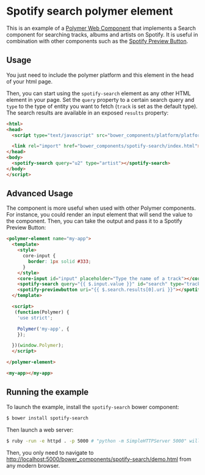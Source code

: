 # Spotify search polymer element

This is an example of a [Polymer Web Component](www.polymer-project.org) that implements a Search component for searching tracks, albums and artists on Spotify. It is useful in combination with other components such as the [Spotify Preview Button](https://github.com/rafeca/spotify-previewbutton).

## Usage

You just need to include the polymer platform and this element in the head of
your html page.

Then, you can start using the `spotify-search` element as any other HTML element
in your page. Set the `query` property to a certain search query and `type` to the type of entity you want to fetch (`track` is set as the default type). The search results are available in an exposed `results` property:

```html
<html>
<head>
  <script type="text/javascript" src="bower_components/platform/platform.js"></script>

  <link rel="import" href="bower_components/spotify-search/index.html">
</head>
<body>
  <spotify-search query="u2" type="artist"></spotify-search>
</body>
</script>
```

## Advanced Usage

The component is more useful when used with other Polymer components. For instance, you could render an input element that will send the value to the component. Then, you can take the output and pass it to a Spotify Preview Button:

```html
<polymer-element name="my-app">
  <template>
    <style>
      core-input {
        border: 1px solid #333;
      }
    </style>
    <core-input id="input" placeholder="Type the name of a track"></core-input>
    <spotify-search query="{{ $.input.value }}" id="search" type="track"></spotify-search>
    <spotify-previewbutton uri="{{ $.search.results[0].uri }}"></spotify-previewbutton>
  </template>

  <script>
   (function(Polymer) {
    'use strict';

    Polymer('my-app', {
    });

  })(window.Polymer);
  </script>

</polymer-element>

<my-app></my-app>
```

## Running the example

To launch the example, install the `spotify-search` bower component:

```sh
$ bower install spotify-search
```

Then launch a web server:

```sh
$ ruby -run -e httpd . -p 5000 # "python -m SimpleHTTPServer 5000" will also do the trick
```

Then, you only need to navigate to [http://localhost:5000/bower_components/spotify-search/demo.html](http://localhost:5000/bower_components/spotify-search/demo.html) from any modern browser.
